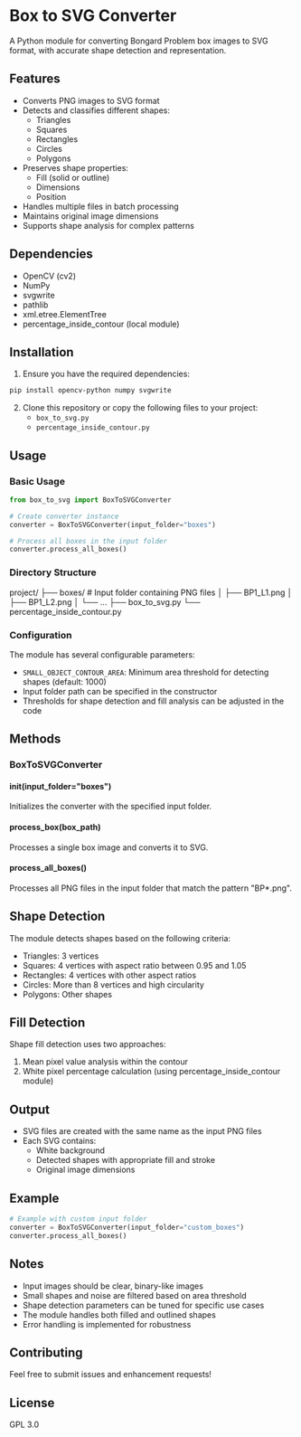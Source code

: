 # Box to SVG Converter

A Python module for converting Bongard Problem box images to SVG format, with accurate shape detection and representation.

## Features

- Converts PNG images to SVG format
- Detects and classifies different shapes:
  - Triangles
  - Squares
  - Rectangles
  - Circles
  - Polygons
- Preserves shape properties:
  - Fill (solid or outline)
  - Dimensions
  - Position
- Handles multiple files in batch processing
- Maintains original image dimensions
- Supports shape analysis for complex patterns

## Dependencies

- OpenCV (cv2)
- NumPy
- svgwrite
- pathlib
- xml.etree.ElementTree
- percentage_inside_contour (local module)

## Installation

1. Ensure you have the required dependencies:
```bash
pip install opencv-python numpy svgwrite
```

2. Clone this repository or copy the following files to your project:
   - `box_to_svg.py`
   - `percentage_inside_contour.py`

## Usage

### Basic Usage

```python
from box_to_svg import BoxToSVGConverter

# Create converter instance
converter = BoxToSVGConverter(input_folder="boxes")

# Process all boxes in the input folder
converter.process_all_boxes()
```

### Directory Structure
project/
├── boxes/ # Input folder containing PNG files
│ ├── BP1_L1.png
│ ├── BP1_L2.png
│ └── ...
├── box_to_svg.py
└── percentage_inside_contour.py


### Configuration

The module has several configurable parameters:

- `SMALL_OBJECT_CONTOUR_AREA`: Minimum area threshold for detecting shapes (default: 1000)
- Input folder path can be specified in the constructor
- Thresholds for shape detection and fill analysis can be adjusted in the code

## Methods

### BoxToSVGConverter

#### __init__(input_folder="boxes")
Initializes the converter with the specified input folder.

#### process_box(box_path)
Processes a single box image and converts it to SVG.

#### process_all_boxes()
Processes all PNG files in the input folder that match the pattern "BP*.png".

## Shape Detection

The module detects shapes based on the following criteria:

- Triangles: 3 vertices
- Squares: 4 vertices with aspect ratio between 0.95 and 1.05
- Rectangles: 4 vertices with other aspect ratios
- Circles: More than 8 vertices and high circularity
- Polygons: Other shapes

## Fill Detection

Shape fill detection uses two approaches:
1. Mean pixel value analysis within the contour
2. White pixel percentage calculation (using percentage_inside_contour module)

## Output

- SVG files are created with the same name as the input PNG files
- Each SVG contains:
  - White background
  - Detected shapes with appropriate fill and stroke
  - Original image dimensions

## Example

```python
# Example with custom input folder
converter = BoxToSVGConverter(input_folder="custom_boxes")
converter.process_all_boxes()
```

## Notes

- Input images should be clear, binary-like images
- Small shapes and noise are filtered based on area threshold
- Shape detection parameters can be tuned for specific use cases
- The module handles both filled and outlined shapes
- Error handling is implemented for robustness

## Contributing

Feel free to submit issues and enhancement requests!

## License

GPL 3.0